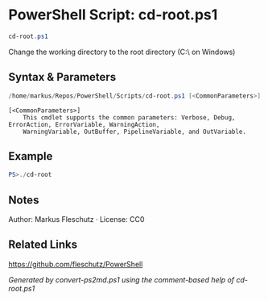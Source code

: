 # PowerShell Script: cd-root.ps1
```powershell
cd-root.ps1
```

Change the working directory to the root directory (C:\ on Windows)

## Syntax & Parameters
```powershell
/home/markus/Repos/PowerShell/Scripts/cd-root.ps1 [<CommonParameters>]
```

```
[<CommonParameters>]
    This cmdlet supports the common parameters: Verbose, Debug, ErrorAction, ErrorVariable, WarningAction, 
    WarningVariable, OutBuffer, PipelineVariable, and OutVariable.
```

## Example
```powershell
PS>./cd-root
```


## Notes
Author: Markus Fleschutz · License: CC0

## Related Links
https://github.com/fleschutz/PowerShell

*Generated by convert-ps2md.ps1 using the comment-based help of cd-root.ps1*
